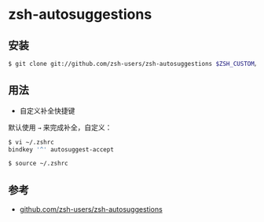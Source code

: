 # zsh-autosuggestions

## 安装

```sh
$ git clone git://github.com/zsh-users/zsh-autosuggestions $ZSH_CUSTOM/plugins/zsh-autosuggestions
```

## 用法

* 自定义补全快捷键

默认使用 `→` 来完成补全，自定义：

```sh
$ vi ~/.zshrc
bindkey '^' autosuggest-accept

$ source ~/.zshrc
```

## 参考

* [github.com/zsh-users/zsh-autosuggestions](https://github.com/zsh-users/zsh-autosuggestions)
